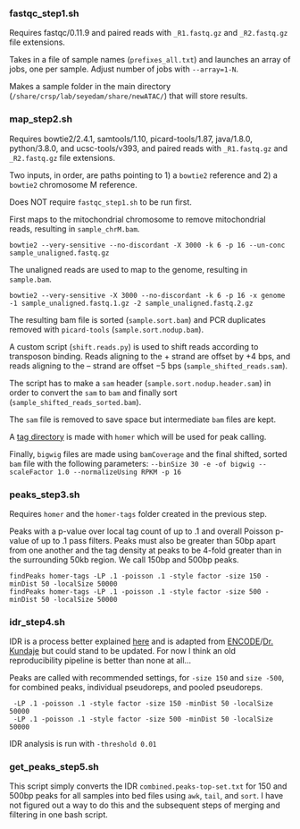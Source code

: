 ### fastqc_step1.sh 
Requires fastqc/0.11.9 and paired reads with `_R1.fastq.gz` and `_R2.fastq.gz` file extensions.

Takes in a file of sample names (`prefixes_all.txt`) and launches an array of jobs, one per sample. Adjust number of jobs with `--array=1-N`.

Makes a sample folder in the main directory (`/share/crsp/lab/seyedam/share/newATAC/`) that will store results.

### map_step2.sh 
Requires bowtie2/2.4.1, samtools/1.10, picard-tools/1.87, java/1.8.0, python/3.8.0, and ucsc-tools/v393, and paired reads with `_R1.fastq.gz` and `_R2.fastq.gz` file extensions.

Two inputs, in order, are paths pointing to 1) a `bowtie2` reference and 2) a `bowtie2` chromosome M reference.

Does NOT require `fastqc_step1.sh` to be run first.

First maps to the mitochondrial chromosome to remove mitochondrial reads, resulting in `sample_chrM.bam`.
```
bowtie2 --very-sensitive --no-discordant -X 3000 -k 6 -p 16 --un-conc sample_unaligned.fastq.gz
```

The unaligned reads are used to map to the genome, resulting in `sample.bam`.
```
bowtie2 --very-sensitive -X 3000 --no-discordant -k 6 -p 16 -x genome -1 sample_unaligned.fastq.1.gz -2 sample_unaligned.fastq.2.gz
```

The resulting bam file is sorted (`sample.sort.bam`) and PCR duplicates removed with `picard-tools` (`sample.sort.nodup.bam`). 

A custom script (`shift.reads.py`) is used to shift reads according to transposon binding. Reads aligning to the + strand are offset by +4 bps, and reads aligning to the – strand are offset −5 bps (`sample_shifted_reads.sam`). 

The script has to make a `sam` header (`sample.sort.nodup.header.sam`) in order to convert the `sam` to `bam` and finally sort (`sample_shifted_reads_sorted.bam`).

The `sam` file is removed to save space but intermediate `bam` files are kept.

A [tag directory](http://homer.ucsd.edu/homer/ngs/tagDir.html) is made with `homer` which will be used for peak calling. 

Finally, `bigwig` files are made using `bamCoverage` and the final shifted, sorted `bam` file with the following parameters: `--binSize 30 -e -of bigwig --scaleFactor 1.0 --normalizeUsing RPKM -p 16`

### peaks_step3.sh
Requires `homer` and the `homer-tags` folder created in the previous step.

Peaks with a p-value over local tag count of up to .1 and overall Poisson p-value of up to .1 pass filters. Peaks must also be greater than 50bp apart from one another and the tag density at peaks to be 4-fold greater than in the surrounding 50kb region. We call 150bp and 500bp peaks.
```
findPeaks homer-tags -LP .1 -poisson .1 -style factor -size 150 -minDist 50 -localSize 50000
findPeaks homer-tags -LP .1 -poisson .1 -style factor -size 500 -minDist 50 -localSize 50000
```

### idr_step4.sh
IDR is a process better explained [here](https://github.com/karmel/homer-idr) and is adapted from [ENCODE](https://projecteuclid.org/journals/annals-of-applied-statistics/volume-5/issue-3/Measuring-reproducibility-of-high-throughput/10.1214/11-AOAS466.full)/[Dr. Kundaje](https://sites.google.com/site/anshulkundaje/projects/idr/deprecated) but could stand to be updated. For now I think an old reproducibility pipeline is better than none at all...

Peaks are called with recommended settings, for `-size 150` and `size -500`, for combined peaks, individual pseudoreps, and pooled pseudoreps.
```
 -LP .1 -poisson .1 -style factor -size 150 -minDist 50 -localSize 50000
 -LP .1 -poisson .1 -style factor -size 500 -minDist 50 -localSize 50000
 ```
 
 IDR analysis is run with `-threshold 0.01`
 
 ### get_peaks_step5.sh
 This script simply converts the IDR `combined.peaks-top-set.txt` for 150 and 500bp peaks for all samples into bed files using `awk`, `tail`, and `sort`. I have not figured out a way to do this and the subsequent steps of merging and filtering in one bash script.
